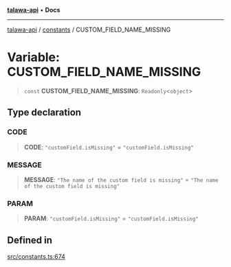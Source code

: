 [**talawa-api**](../../README.md) • **Docs**

***

[talawa-api](../../modules.md) / [constants](../README.md) / CUSTOM\_FIELD\_NAME\_MISSING

# Variable: CUSTOM\_FIELD\_NAME\_MISSING

> `const` **CUSTOM\_FIELD\_NAME\_MISSING**: `Readonly`\<`object`\>

## Type declaration

### CODE

> **CODE**: `"customField.isMissing"` = `"customField.isMissing"`

### MESSAGE

> **MESSAGE**: `"The name of the custom field is missing"` = `"The name of the custom field is missing"`

### PARAM

> **PARAM**: `"customField.isMissing"` = `"customField.isMissing"`

## Defined in

[src/constants.ts:674](https://github.com/PalisadoesFoundation/talawa-api/blob/3bacbf38707ebd3e3e5f1bc5b4cc7aa3b2adc169/src/constants.ts#L674)
